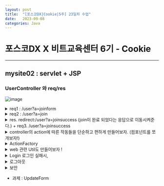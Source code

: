 ```yaml
---
layout: post
title:  "[포스코DX|Cookie|5주] 23일차 수업"
date:   2023-09-08
categories: Java
---
```


# 포스코DX X 비트교육센터 6기 - Cookie

---

## mysite02 : servlet + JSP

### UserController 와 req/res

![image](https://github.com/talkingOrange/talkingOrange.github.io/assets/88815795/9084b7b1-fb38-420d-92cc-90b3b16e013e)


<details>
  <summary>req1 : /user?a=joinform</summary>

 
- 네비게이션의 메뉴에서 버튼 클릭시, joinform으로 넘어감.


```java
  <li><a href="<%=request.getContextPath() %>/user?a=joinform">회원가입</a><li>
```
  
</details>














<details>
  <summary> req2 : /user?a=join</summary>

 
- 회원가입 페이지에서 정보를 입력하고, 확인을 눌렀을 때의 경로로

```java
<form id="join-form" name="joinForm" method="post" action="<%=request.getContextPath()%>/user">
<input type="hidden" name="a" value="join"> <label
						class="block-label" for="name">이름</label> <input id="name"
						name="name" type="text" value=""> <label
						class="block-label" for="email">이메일</label> <input id="email"
						name="email" type="text" value=""> <input type="button"
						value="id 중복체크"> <label class="block-label">패스워드</label> <input
						name="password" type="password" value="">

					<fieldset>
						<legend>성별</legend>
						<label>여</label> <input type="radio" name="gender" value="female"
							checked="checked"> <label>남</label> <input type="radio"
							name="gender" value="male">
					</fieldset>

					<fieldset>
						<legend>약관동의</legend>
						<input id="agree-prov" type="checkbox" name="agreeProv" value="y">
						<label>서비스 약관에 동의합니다.</label>
					</fieldset>

					<input type="submit" value="가입하기">

				</form>
```



- userController에

```java
if("joinform".equals(action)) {
			request.getRequestDispatcher("/WEB-INF/views/user/joinform.jsp").forward(request, response);
		} else if("join".equals(action)) {
			String name = request.getParameter("name");
			String email = request.getParameter("email");
			String password = request.getParameter("password");
			String gender = request.getParameter("gender");
			
			//데이터 전달의 확인
			//System.out.println(name + " : " + email + " : " + password  + " : " + gender);
		
			
		}
```



- db에 user Table 추가

```sql
create table user(
 no int not null auto_increment,
 name varchar(45) not null,
 email varchar(200) not null,
 password varchar(64) not null,
 gender enum('female', 'male') not null,
 join_date date not null,
 
 primary key(no)
 );
 
```



- userVo 만들기.

- userController에 추가

```java
UserVo userVo = new UserVo();
			userVo.setName(name);
			userVo.setEmail(email);
			userVo.setPassword(password);
			userVo.setGender(gender);
			
			new UserDao().insert(userVo);
```


- userDao의 insert를 추가하기

```java
public void insert(UserVo vo) {
		Connection conn = null;
		PreparedStatement pstmt = null;
		
		try {
			conn = getConnection();
			
			String sql = "insert into user values(null, ?,?, password(?), ?, current_date())";
			pstmt = conn.prepareStatement(sql);
			
			pstmt.setString(1, vo.getName());
			pstmt.setString(2, vo.getEmail());
			pstmt.setString(3, vo.getPassword());
			pstmt.setString(4, vo.getGender());
			pstmt.setString(5, vo.getJoinDate());
			
			pstmt.executeQuery();
			
		} catch (SQLException e) {
			System.out.println("error:" + e);
		} finally {
			try {
				if(pstmt != null) {
					pstmt.close();
				}
				if(conn != null) {
					conn.close();
				}
			} catch (SQLException e) {
				e.printStackTrace();
			}
		}
	}

```

</details>












<details>
  <summary>res. redirect:/user?a=joinsuccess (join이 완료 되었다는 응답으로 이동시켜준다.) + req3. /user?a=joinsuccess</summary>

 

ex. LOgin 후 메인페이지

ex. join(회원가입) 후 가입 성공 축하 페이지

> userController에서 리다이렉트 추가해주기


```java
// 앞 부분 생략
	UserVo userVo = new UserVo();
			userVo.setName(name);
			userVo.setEmail(email);
			userVo.setPassword(password);
			userVo.setGender(gender);
			
			new UserDao().insert(userVo);
			
			response.sendRedirect(request.getContextPath() + "/user?a=joinsuccess");
		}else if("joinsuccess".equals(action)) {
			request.getRequestDispatcher("/WEB-INF/views/user/joinsuccess.jsp").forward(request, response);
		}

```


> joinsuccess.html -> jsp파일로

```java
<%@ page language="java" contentType="text/html; charset=UTF-8"
	pageEncoding="UTF-8"%>
<!DOCTYPE html>
<html>
<head>
<title>mysite</title>
<meta http-equiv="content-type" content="text/html; charset=utf-8">
<link href="<%=request.getContextPath()%>/assets/css/user.css" rel="stylesheet" type="text/css">
</head>
<body>
	<div id="container">
		<jsp:include page="/WEB-INF/views/includes/header.jsp" />
		<div id="content">
			<div id="user">
				<p class="jr-success">
					회원가입을 축하합니다.
					<br><br>
					<a href="<%=request.getContextPath()%>/user?a=loginform">로그인하기</a>
				</p>				
			</div>
		</div>
		<jsp:include page="/WEB-INF/views/includes/navigation.jsp" />
		<jsp:include page="/WEB-INF/views/includes/footer.jsp" />
	</div>
</body>
</html>
```
</details>














<details>
  <summary>controller의 action에 따른 작동들을 단순하고 편하게 만들어보자. (컴포넌트를 쪼개보자!) </summary>

- 간단히 하고자 하는 것. (추상화, 객체지향으로 분리 시킬 것이다.)

```java
//			String name = request.getParameter("name");
//			String email = request.getParameter("email");
//			String password = request.getParameter("password");
//			String gender = request.getParameter("gender");
//			
//			//데이터 전달의 확인
//			//System.out.println(name + " : " + email + " : " + password  + " : " + gender);
//		
//			UserVo userVo = new UserVo();
//			userVo.setName(name);
//			userVo.setEmail(email);
//			userVo.setPassword(password);
//			userVo.setGender(gender);
//			
//			new UserDao().insert(userVo);
```

- web/mvc 패키지 추가하기. 

![image](https://github.com/talkingOrange/talkingOrange.github.io/assets/88815795/a1ddfd20-adc6-478d-8ea3-127905b1bd9d)

![image](https://github.com/talkingOrange/talkingOrange.github.io/assets/88815795/5c756a49-c5b0-4333-9f23-b6e3a10b5db0)

앞으로, guestbook이 추가되면, guestbook 패키지를 추가하고, indexActon, AddAction, DeleteFormAction, DeleteAction이 추가 될 것이다.

 ![image](https://github.com/talkingOrange/talkingOrange.github.io/assets/88815795/af3f73c2-de6b-4a7b-bee3-e59713fc49a8)


- 패키지와 class를 추가하기

![image](https://github.com/talkingOrange/talkingOrange.github.io/assets/88815795/4bd8af06-d516-4eb0-b1c5-17274d854e44)


- userController에서 이렇게 바꾼다.

```java
package com.poscodx.mysite.controller;

import java.io.IOException;
import javax.servlet.ServletException;
import javax.servlet.http.HttpServlet;
import javax.servlet.http.HttpServletRequest;
import javax.servlet.http.HttpServletResponse;

import org.apache.catalina.ant.jmx.JMXAccessorQueryTask;

import com.poscodx.mysite.dao.UserDao;
import com.poscodx.mysite.vo.UserVo;
import com.poscodx.web.mvc.Action;
import com.poscodx.web.mvc.user.JoinAction;
import com.poscodx.web.mvc.user.JoinFormAction;
import com.poscodx.web.mvc.user.JoinSuccessAction;

public class UserController extends HttpServlet {
	private static final long serialVersionUID = 1L;

	protected void doGet(HttpServletRequest request, HttpServletResponse response)
			throws ServletException, IOException {
		request.setCharacterEncoding("utf-8");

		String actionName = request.getParameter("a");
		Action action = null;

		if ("joinform".equals(actionName)) {
			action = new JoinFormAction();
		} else if ("join".equals(actionName)) {
			action = new JoinAction();

		} else if ("joinsuccess".equals(actionName)) {
			action = new JoinSuccessAction();
		}
		
		if(action==null) {
			//뭔갈 누른게 아니고, url을 사용자가 치고 들어온 경우.
			response.sendRedirect(request.getContextPath());
			//return 까먹지 말기.
			return;
		}
		action.execute(request, response);
	}

	protected void doPost(HttpServletRequest request, HttpServletResponse response)
			throws ServletException, IOException {
		doGet(request, response);
	}

}

```


- Action.java

```java
package com.poscodx.web.mvc;

import java.io.IOException;

import javax.servlet.ServletException;
import javax.servlet.http.HttpServletRequest;
import javax.servlet.http.HttpServletResponse;

public interface Action {
	public void execute(HttpServletRequest request, HttpServletResponse response) throws IOException, ServletException;
}

```

- jsp로 이동시켜주는 애들도 분리

```java
package com.poscodx.web.mvc.user;

import java.io.IOException;

import javax.servlet.ServletException;
import javax.servlet.http.HttpServletRequest;
import javax.servlet.http.HttpServletResponse;

import com.poscodx.web.mvc.Action;

public class JoinFormAction implements Action {

	@Override
	public void execute(HttpServletRequest request, HttpServletResponse response) throws IOException, ServletException {
		request.getRequestDispatcher("/WEB-INF/views/user/joinform.jsp").forward(request, response);
		
	}

}

```

```java
package com.poscodx.web.mvc.user;

import java.io.IOException;

import javax.servlet.ServletException;
import javax.servlet.http.HttpServletRequest;
import javax.servlet.http.HttpServletResponse;

import com.poscodx.web.mvc.Action;

public class JoinSuccessAction implements Action {

	@Override
	public void execute(HttpServletRequest request, HttpServletResponse response) throws IOException, ServletException {
		request.getRequestDispatcher("/WEB-INF/views/user/joinsuccess.jsp").forward(request, response);

	}

}

```


- joinAction.jsp - join실행시 작동되는 문들도 뽀개기!!!

```java
package com.poscodx.web.mvc.user;

import java.io.IOException;

import javax.servlet.ServletException;
import javax.servlet.http.HttpServletRequest;
import javax.servlet.http.HttpServletResponse;

import com.poscodx.mysite.dao.UserDao;
import com.poscodx.mysite.vo.UserVo;
import com.poscodx.web.mvc.Action;

public class JoinAction implements Action {

	@Override
	public void execute(HttpServletRequest request, HttpServletResponse response) throws IOException, ServletException {
		String name = request.getParameter("name");
		String email = request.getParameter("email");
		String password = request.getParameter("password");
		String gender = request.getParameter("gender");

		//데이터 전달의 확인
		//System.out.println(name + " : " + email + " : " + password  + " : " + gender);

		UserVo userVo = new UserVo();
		userVo.setName(name);
		userVo.setEmail(email);
		userVo.setPassword(password);
		userVo.setGender(gender);

		new UserDao().insert(userVo);

		response.sendRedirect(request.getContextPath() + "/user?a=joinsuccess");
	}

}

```
 
</details>


<details>
  <summary>ActionFactory</summary>


![image](https://github.com/talkingOrange/talkingOrange.github.io/assets/88815795/b4806162-d589-4bd9-8631-27364f9fb5f9)



- mainController도 이제 이쁘게 만들기

```java
package com.poscodx.mysite.controller;

import java.io.IOException;
import javax.servlet.ServletException;
import javax.servlet.http.HttpServlet;
import javax.servlet.http.HttpServletRequest;
import javax.servlet.http.HttpServletResponse;

import com.poscodx.mysite.web.mvc.main.MainActionFactory;
import com.poscodx.web.mvc.Action;
import com.poscodx.web.mvc.user.UserActionFactory;

public class MainController extends HttpServlet {
	private static final long serialVersionUID = 1L;

	protected void doGet(HttpServletRequest request, HttpServletResponse response) throws ServletException, IOException {
		request.setCharacterEncoding("utf-8");

		String actionName = request.getParameter("a");
		Action action = new MainActionFactory().getAction(actionName);
		action.execute(request, response);
	}

	protected void doPost(HttpServletRequest request, HttpServletResponse response) throws ServletException, IOException {
		doGet(request, response);
	}

}


```



- mainActionFactory

```java
package com.poscodx.mysite.web.mvc.main;

import com.poscodx.web.mvc.Action;
import com.poscodx.web.mvc.ActionFactory;

public class MainActionFactory implements ActionFactory {

	@Override
	public Action getAction(String actionName) {
		return new MainAction();
	}

}

```

- mainAction

```java
package com.poscodx.mysite.web.mvc.main;

import java.io.IOException;

import javax.servlet.ServletException;
import javax.servlet.http.HttpServletRequest;
import javax.servlet.http.HttpServletResponse;

import com.poscodx.web.mvc.Action;

public class MainAction implements Action {
	@Override
	public void execute(HttpServletRequest request, HttpServletResponse response) throws IOException, ServletException {
		request
		.getRequestDispatcher("/WEB-INF/views/main/index.jsp")
		.forward(request, response);
	}

}

```

- 이제는 서블릿 작업을 하는 것이 아니라, 각각의 핸들러들을 이용하여 수정하면 된다. (리팩토링 작업으로 수정이 간단해짐.)
 
</details>



<details>
  <summary>web 관련 Util도 만들어보자 !</summary>

 
![image](https://github.com/talkingOrange/talkingOrange.github.io/assets/88815795/c201ca7c-1c88-4714-988b-f2e87e852195)

- 하는 이유 경로(path)를 찾을 때, 귀찮은 것들을 빼고 싶어!! (ex. 앞에 반복되는 경로들, .jsp 표시)
	+ 경로 path임!!!!!  이때는 url이 아니다!!!!!!!

- UserController.jsp

```java
package com.poscodx.mysite.controller;

import java.io.IOException;
import javax.servlet.ServletException;
import javax.servlet.http.HttpServlet;
import javax.servlet.http.HttpServletRequest;
import javax.servlet.http.HttpServletResponse;

import com.poscodx.web.mvc.Action;
import com.poscodx.web.mvc.user.UserActionFactory;

public class UserController extends HttpServlet {
	private static final long serialVersionUID = 1L;

	protected void doGet(HttpServletRequest request, HttpServletResponse response)
			throws ServletException, IOException {
		request.setCharacterEncoding("utf-8");

		String actionName = request.getParameter("a");
		Action action = new UserActionFactory().getAction(actionName);
		action.execute(request, response);
	}

	protected void doPost(HttpServletRequest request, HttpServletResponse response)
			throws ServletException, IOException {
		doGet(request, response);
	}

}


```

- joinformAction에서

```java
package com.poscodx.web.mvc.user;

import java.io.IOException;

import javax.servlet.ServletException;
import javax.servlet.http.HttpServletRequest;
import javax.servlet.http.HttpServletResponse;

import com.poscodx.web.mvc.Action;
import com.poscodx.web.mvc.utils.WebUtil;

public class JoinFormAction implements Action {

	@Override
	public void execute(HttpServletRequest request, HttpServletResponse response) throws IOException, ServletException {
		request.getRequestDispatcher("/WEB-INF/views/user/joinform.jsp").forward(request, response);
		
		WebUtil.forward("user/joinform", request, response);
	}

}

```


- WebUtil.java

```java
package com.poscodx.web.mvc.utils;

import java.io.IOException;

import javax.servlet.ServletException;
import javax.servlet.http.HttpServletRequest;
import javax.servlet.http.HttpServletResponse;

public class WebUtil {

	public static void forward(String path, HttpServletRequest request, HttpServletResponse response) throws ServletException, IOException {
		request.getRequestDispatcher("/WEB-INF/views/" + path + ".jsp").forward(request, response);

	}

}

```

- joinSuccess.java도 같이 바꿔줄 수 있다!

</details>




<details>
  <summary>Login 로그인 실패시, </summary>

- LoginAction

```java
package com.poscodx.web.mvc.user;

import java.io.IOException;

import javax.servlet.ServletException;
import javax.servlet.http.HttpServletRequest;
import javax.servlet.http.HttpServletResponse;

import com.poscodx.mysite.dao.UserDao;
import com.poscodx.mysite.vo.UserVo;
import com.poscodx.web.mvc.Action;
import com.poscodx.web.utils.WebUtil;

public class LoginAction implements Action {

	@Override
	public void execute(HttpServletRequest request, HttpServletResponse response) throws IOException, ServletException {
		String email = request.getParameter("email");
		String password = request.getParameter("password");
		
		UserVo userVo = new UserDao().findByEmailAndPassword(email, password);
		
		//잘못된 비번이 들어오면, userVo = null
		//로그인 실패
		if(userVo == null) {
			//로그인 실패했을 때, loginform에 던져줄 값.
			request.setAttribute("email", email);
			WebUtil.forward("user/loginform", request, response);
			return;
		}
		
		//로그인 성공
		System.out.println(userVo);
	}

}


- loginform.jsp

```
	name="email" type="text" value="<%=email == null ? "" : email %>"> <label
						class="block-label">패스워드</label> <input name="password"
						type="password" value="">
					<% if(email != null) { %>
					<p>로그인이 실패 했습니다.</p>
					<% } %>
```


 
</details>



<details>
  <summary>set-cookie </summary>

- 로그인 성공을 위한 cookie 학습습

req와 res 사이에, 소통이 끝나면 연결이 끊어진다.
 그럼 로그인 후에 로그인 정보는 어떻게 계속 저장하고 있는가?

  클라이언트에서 저장한다.

  그래서 response일 때, set-cookie를 통해서 클라이언트에서 저장한다.

  메모리에 저장하면, 웹 끄고 키면 사라짐.

  disk에 저장하면 조금 더 오래 남음. 도메인 path랑 같이 보내진걸 기록함. 

  - 쿠키 : 백엔드가 클라이언트에 남기는 것. (Disk)

    + 키워드 광고 : 검색한 것을 내 disk에 남기고, 구글이 그 쿠키를 보고 관련 광고를 보냄. 내 disk 정보를 구글이, 페이스북이, 등등 다른 곳에서 모두 사용 가능함. 


> 실습

- 실습 파일 위치 : servlet-practices > servlets 
- 
![image](https://github.com/talkingOrange/talkingOrange.github.io/assets/88815795/4c173029-515a-4146-b93c-9ec8330dc546)

```java
package servlets;

import java.io.IOException;
import java.io.PrintWriter;

import javax.servlet.ServletException;
import javax.servlet.http.Cookie;
import javax.servlet.http.HttpServlet;
import javax.servlet.http.HttpServletRequest;
import javax.servlet.http.HttpServletResponse;

public class CookieServlet extends HttpServlet {
	private static final long serialVersionUID = 1L;

	protected void doGet(HttpServletRequest request, HttpServletResponse response) throws ServletException, IOException {
		int visitCount =0;
		
		//쿠키 읽기 
		Cookie[] cookies = request.getCookies();
		if(cookies != null && cookies.length>0) {
			for(Cookie cookie : cookies) {
				if("visit-count".equals(cookie.getName())) {
					visitCount =Integer.parseInt( cookie.getValue());
				}
			}
		}
		visitCount++;
		
		//쿠키 쓰기 (굽기)
		Cookie cookie = new Cookie("visit-count", String.valueOf(visitCount));
	
		cookie.setPath(request.getContextPath());
		cookie.setMaxAge(24 * 60 * 60); // 1day
		
		response.addCookie(cookie);
		
		// 화면 출력 
		response.setContentType("text/html; charset=utf-8");
		PrintWriter pw = response.getWriter();
		pw.print("<h1> 방문횟수:" + visitCount + "</h1>");
		
	}

	protected void doPost(HttpServletRequest request, HttpServletResponse response) throws ServletException, IOException {
		doGet(request, response);
	}

}

```

 ![image](https://github.com/talkingOrange/talkingOrange.github.io/assets/88815795/f37c07f5-09c5-46f4-a6d8-701a68b988cd)

> 쿠키를 잘 보기 위해 확장프로그램 사용하기

![image](https://github.com/talkingOrange/talkingOrange.github.io/assets/88815795/c0601518-00ef-4317-9316-1dcc53c9f53c)

![image](https://github.com/talkingOrange/talkingOrange.github.io/assets/88815795/1e281e7a-0538-4de0-9ea2-a21dcf60cc88)

 - JSession을 로그인에 사용하는 법, 

![image](https://github.com/talkingOrange/talkingOrange.github.io/assets/88815795/5028f038-e187-43ef-b08d-cff945bba57c)

- LoginAction.java

```java

		//로그인 성공
		HttpSession session = request.getSession(true);
		session.setAttribute("authUser", userVo);
		
		// redirect
		response.sendRedirect(request.getContextPath());
```

코드 설명

```console

HttpSession session = request.getSession(true);

request 객체로부터 현재의 HTTP 세션을 가져옵니다. 만약 세션이 존재하지 않는다면, true를 전달하여 새로운 세션을 생성합니다. (절대로 null이 되지않음)
세션은 클라이언트와 서버 간의 상태를 유지하는 데 사용됩니다.
예를 들어, 사용자가 로그인한 상태를 유지하거나 장바구니 정보를 저장하는 데 사용될 수 있습니다.

session.setAttribute("authUser", userVo);

session 객체를 사용하여 세션에 속성(attribute)을 설정합니다.
 이 코드에서는 "authUser"라는 이름으로 사용자 정보를 저장하고 있습니다.
userVo는 사용자 정보를 담고 있는 객체일 것으로 예상됩니다.
이렇게 세션에 사용자 정보를 저장하면, 해당 사용자의 세션 동안 이 정보를 계속해서 사용할 수 있습니다.
주로 사용자 인증 및 로그인 상태를 관리하는 데에 사용됩니다.
즉, 이 코드는 현재 사용자의 인증된 정보를 세션에 저장하는 것으로,
이후 웹 애플리케이션에서 해당 정보를 사용하여 사용자를 인식하고 관련된 작업을 수행할 수 있도록 합니다.
```

</details>



<details>
  <summary> 로그아웃 </summary>

- UserActionFactory

```java
	} else if ("login".equals(actionName)) {
			action = new LoginAction();
		}else if ("logout".equals(actionName)) {
			action = new LogoutAction();
		
```


- LogoutAction

```java
package com.poscodx.web.mvc.user;

import java.io.IOException;

import javax.servlet.ServletException;
import javax.servlet.http.HttpServletRequest;
import javax.servlet.http.HttpServletResponse;
import javax.servlet.http.HttpSession;

import com.poscodx.web.mvc.Action;

public class LogoutAction implements Action {

	@Override
	public void execute(HttpServletRequest request, HttpServletResponse response) throws IOException, ServletException {
		 HttpSession session = request.getSession();
		 session.removeAttribute("authUser");
		 
		 session.invalidate();
		 
		 response.sendRedirect(request.getContextPath());
	}

}

```


- header에서 로그인 되면, session값을 토대로 어딜 가든지 기능이 적용되도록함.

```java
<%@page import="com.poscodx.mysite.vo.UserVo"%>
<%@ page language="java" contentType="text/html; charset=UTF-8" pageEncoding="UTF-8"%>
<%
	UserVo authUser = (UserVo)session.getAttribute("authUser");
%>
		<div id="header">
			<h1>MySite</h1>
			<ul>
				<% if(authUser == null) { %>
					<li><a href="<%=request.getContextPath() %>/user?a=loginform">로그인</a><li>
					<li><a href="<%=request.getContextPath() %>/user?a=joinform">회원가입</a><li>
				<% } else { %>
					<li><a href="<%=request.getContextPath() %>/user?a=updateform">회원정보수정</a><li>
					<li><a href="<%=request.getContextPath() %>/user?a=logout">로그아웃</a><li>
					<li><%=authUser.getName() %>님 안녕하세요 ^^;</li>
				<% } %>
			</ul>
		</div>
```

</details>


<details>
  <summary> 보안 </summary>

application을 우리는 집중적으로 다루면 된다.

우리가 인증 못받은 사용자가 접근 제어하도록 하면 된다. (로그인을 한 사용자인지 확인한다.) 

- UpdateformAction

```java
package com.poscodx.web.mvc.user;

import java.io.IOException;

import javax.servlet.ServletException;
import javax.servlet.http.HttpServletRequest;
import javax.servlet.http.HttpServletResponse;
import javax.servlet.http.HttpSession;

import com.poscodx.mysite.vo.UserVo;
import com.poscodx.web.mvc.Action;
import com.poscodx.web.utils.WebUtil;

public class UpdateformAction implements Action {

	@Override
	public void execute(HttpServletRequest request, HttpServletResponse response) throws IOException, ServletException {
		//Access Control(접근 제어)
		HttpSession session = request.getSession();
		UserVo authUser = (UserVo)session.getAttribute("authUser");
		
		if(authUser == null) {
			response.sendRedirect(request.getContextPath() + "/user?a=loginform");
			return;
		}
		
		///////////////////////////////////////////////////////
		
	   WebUtil.forward("user/updateform", request, response);
	}

}

```
 
</details>



 * 과제 : UpdateForm
